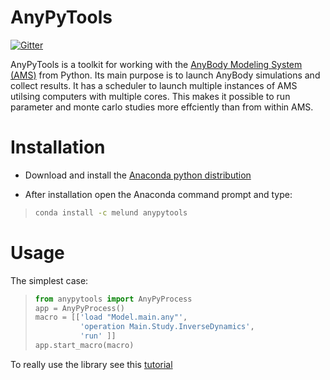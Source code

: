 # AnyPyTools

[![Gitter](https://badges.gitter.im/Join%20Chat.svg)](https://gitter.im/AnyBody-Research-Group/AnyPyTools?utm_source=badge&utm_medium=badge&utm_campaign=pr-badge&utm_content=badge)

AnyPyTools is a toolkit for working with the [AnyBody Modeling System (AMS)](www.anybodytech.com) from Python. Its main purpose is to launch AnyBody simulations and collect results. It has a scheduler to launch multiple instances of AMS utilsing  computers with multiple cores. This makes it possible to run parameter and monte carlo studies more effciently than from within AMS.


# Installation

- Download and install the [Anaconda python distribution](https://store.continuum.io/cshop/anaconda/)

- After installation open the Anaconda command prompt and type:

>``` cmd
> conda install -c melund anypytools
> ```


# Usage

The simplest case:
>``` py
> from anypytools import AnyPyProcess
> app = AnyPyProcess()
> macro = [['load "Model.main.any"',
>           'operation Main.Study.InverseDynamics',
>           'run' ]]
> app.start_macro(macro)
> ```

To really use the library see this [tutorial](http://nbviewer.ipython.org/github/AnyBody-Research-Group/AnyPyTools/blob/master/Tutorial/00_AnyPyTools_tutorial.ipynb)
